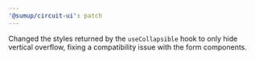 ```yaml
---
'@sumup/circuit-ui': patch
---
```


Changed the styles returned by the `useCollapsible` hook to only hide vertical overflow, fixing a compatibility issue with the form components.
